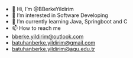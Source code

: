 - 👋 Hi, I’m @BBerkeYildirim
- 👀 I’m interested in Software Developing
- 🌱 I’m currently learning Java, Springboot and C
- 📫 How to reach me 
- bberke.yildirim@outlook.com
- batuhanberke.yildirim@gmail.com
- batuhanberke.yildirim@agu.edu.tr

<!---
BBerkeYildirim/BBerkeYildirim is a ✨ special ✨ repository because its `README.md` (this file) appears on your GitHub profile.
You can click the Preview link to take a look at your changes.
--->
